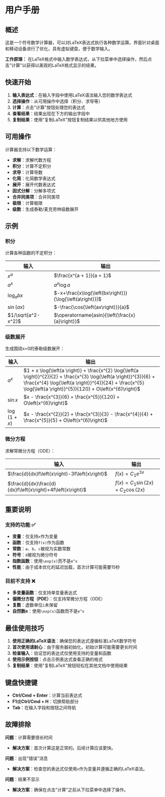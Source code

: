 # 用户手册

## 概述

这是一个符号数学计算器，可以对LaTeX表达式执行各种数学运算。界面针对桌面和移动设备进行了优化，具有虚拟键盘，便于数学输入。

**工作原理：** 在LaTeX格式中输入数学表达式，从下拉菜单中选择操作，然后点击"计算"以获得以美观的LaTeX格式显示的结果。

## 快速开始

1. **输入表达式**：在输入字段中使用LaTeX语法输入您的数学表达式
2. **选择操作**：从可用操作中选择（积分、求导等）
3. **计算**：点击"计算"按钮处理您的表达式
4. **查看结果**：结果出现在下方的输出字段中
5. **复制结果**：使用"复制LaTeX"按钮复制结果以供其他地方使用

## 可用操作

计算器支持以下数学运算：

- **求解**：求解代数方程
- **积分**：计算不定积分
- **求导**：计算导数
- **化简**：化简数学表达式
- **展开**：展开代数表达式
- **因式分解**：分解多项式
- **合并同类项**：合并同类项
- **极限**：计算极限
- **级数**：生成泰勒/麦克劳林级数展开

## 示例

### 积分

计算各种函数的不定积分：

| 输入                     | 输出                                                       |
| ------------------------- | ------------------------------------------------------------ |
| $x^a$                     | $\frac{x^{a + 1}}{a + 1}$                                    |
| $a^{x}$                   | $a^{x}\log a$                                                |
| $\log_{a}bx$              | $-x+\frac{x\log{\left(bx\right)}}{\log{\left(a\right)}}$     |
| $\sin\left(ax\right)$     | $-\frac{\cos{\left(ax\right)}}{a}$                           |
| $1/\sqrt{a^2-x^2}$        | $\operatorname{asin}{\left(\frac{x}{a}\right)}$              |

### 级数展开

生成围绕x=0的泰勒级数展开：

| 输入                      | 输出                                                       |
| -------------------------- | ------------------------------------------------------------ |
| $a^{x}$                    | $1 + x \log{\left(a \right)} + \frac{x^{2} \log{\left(a \right)}^{2}}{2} + \frac{x^{3} \log{\left(a \right)}^{3}}{6} + \frac{x^{4} \log{\left(a \right)}^{4}}{24} + \frac{x^{5} \log{\left(a \right)}^{5}}{120} + O\left(x^{6}\right)$ |
| $\sin x$                   | $x - \frac{x^{3}}{6} + \frac{x^{5}}{120} + O\left(x^{6}\right)$ |
| $\log\left(1+x\right)$     | $x - \frac{x^{2}}{2} + \frac{x^{3}}{3} - \frac{x^{4}}{4} + \frac{x^{5}}{5} + O\left(x^{6}\right)$ |

### 微分方程

求解常微分方程（ODE）：

| 输入                                                        | 输出                                                       |
| ------------------------------------------------------------ | ------------------------------------------------------------ |
| $\frac{d}{dx}f\left(x\right)-3f\left(x\right)$          | $f{\left(x \right)} = C_{1} e^{3 x}$                         |
| $\frac{d}{dx}\frac{d}{dx}f\left(x\right)+4f\left(x\right)$ | $f{\left(x \right)} = C_{1} \sin{\left(2 x \right)} + C_{2} \cos{\left(2 x \right)}$ |

## 重要说明

### 支持的功能 ✅

- **变量**：仅支持`x`作为变量
- **函数**：仅支持`f(x)`作为函数
- **常数**：`a`、`b`、`c`被视为实数常数
- **符号**：`d`被视为微分符号
- **指数函数**：使用`\exp(x)`而不是`e^x`
- **性能**：由于成本优化的延迟加载，首次计算可能需要15秒

### 目前不支持 ❌

- **多变量函数**：仅支持单变量表达式
- **偏微分方程（PDE）**：仅支持常微分方程（ODE）
- **复数**：虚数单位`i`未保留
- **自然数e**：使用`\exp(x)`函数而不是`e^x`

## 最佳使用技巧

1. **使用正确的LaTeX语法**：确保您的表达式遵循标准LaTeX数学符号
2. **首次使用请耐心**：由于服务器初始化，初始计算可能需要更长时间
3. **检查输入**：验证您的表达式仅使用支持的变量和函数
4. **使用示例按钮**：点击示例表达式查看正确的格式
5. **复制结果**：使用"复制LaTeX"按钮轻松在其他文档中使用结果

## 键盘快捷键

- **Ctrl/Cmd + Enter**：计算当前表达式
- **F1**或**Ctrl/Cmd + H**：切换帮助部分
- **Tab**：在输入字段和按钮之间导航

## 故障排除

**问题**：计算需要很长时间
- **解决方案**：首次计算这是正常的。后续计算应该更快。

**问题**：出现"错误"消息
- **解决方案**：检查您的表达式仅使用`x`作为变量并遵循正确的LaTeX语法。

**问题**：结果不显示
- **解决方案**：确保在点击"计算"之前从下拉菜单中选择了操作。
